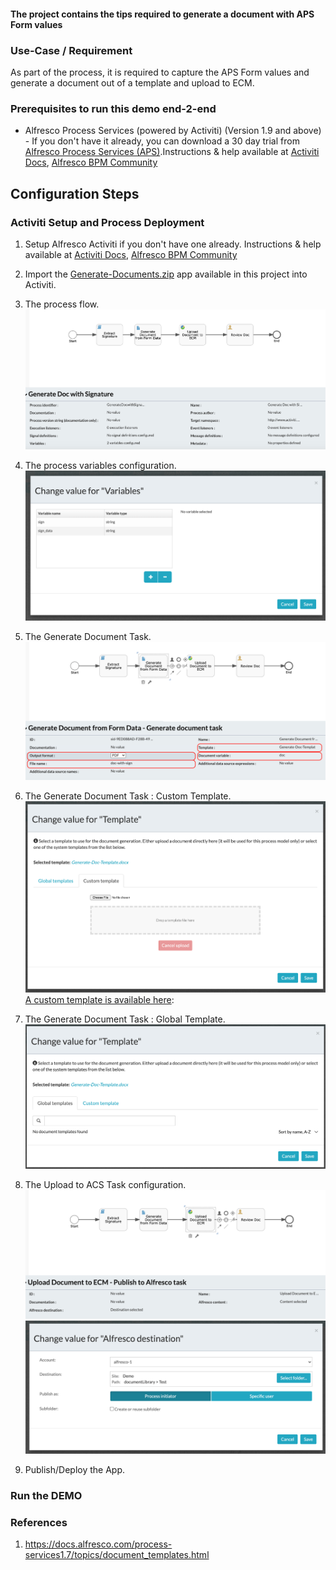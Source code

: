 #### The project contains the tips required to generate a document with APS Form values

### Use-Case / Requirement

As part of the process, it is required to capture the APS Form values and generate a document out of a template and upload to ECM.

### Prerequisites to run this demo end-2-end

* Alfresco Process Services (powered by Activiti) (Version 1.9 and above) - If you don't have it already, you can download a 30 day trial from [Alfresco Process Services (APS)](https://www.alfresco.com/products/business-process-management/alfresco-activiti).Instructions & help available at [Activiti Docs](http://docs.alfresco.com/activiti/docs/), [Alfresco BPM Community](https://community.alfresco.com/community/bpm)

## Configuration Steps

### Activiti Setup and Process Deployment

1. Setup Alfresco Activiti if you don't have one already. Instructions & help available at [Activiti Docs](http://docs.alfresco.com/activiti/docs/), [Alfresco BPM Community](https://community.alfresco.com/community/bpm)
2. Import the [Generate-Documents.zip](Generate-Documents.zip) app available in this project into Activiti.
3. The process flow.  ![Process-Flow](images/Process-Flow.png)
4. The process variables configuration. ![Process-Variables](images/Process-Variables.png)
5. The Generate Document Task. ![Generate-Document-Task](images/Generate-Document-Task.png)
6. The Generate Document Task : Custom Template. ![Generate-Document-Task-Custom-Template](images/Generate-Document-Task-Custom-Template.png)
[A custom template is available here](images/Generate-Doc-Template.docx):

7. The Generate Document Task : Global Template. ![Generate-Document-Task-Global-Template](images/Generate-Document-Task-Global-Template.png)
8. The Upload to ACS Task configuration. ![Upload-To-ACS-Task](images/Upload-To-ACS-Task.png)
![Upload-To-ACS-Task-Configuration](images/Upload-To-ACS-Task-Configuration.png)
9. Publish/Deploy the App.

### Run the DEMO

### References

1. <https://docs.alfresco.com/process-services1.7/topics/document_templates.html>
